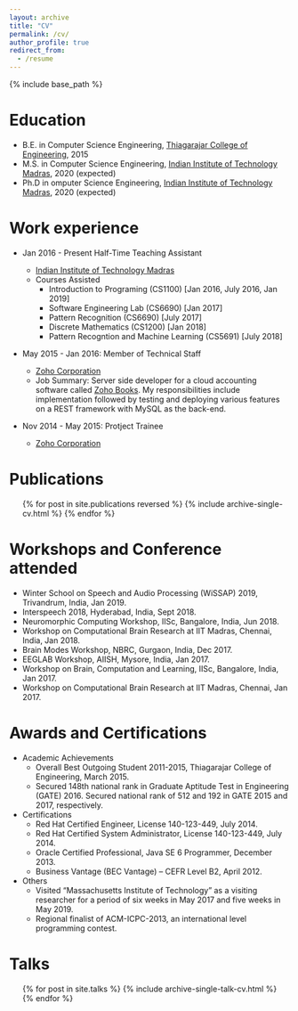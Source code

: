 ```yaml
---
layout: archive
title: "CV"
permalink: /cv/
author_profile: true
redirect_from:
  - /resume
---
```


{% include base_path %}

Education
======
* B.E. in Computer Science Engineering, [Thiagarajar College of Engineering](https://www.tce.edu), 2015
* M.S. in Computer Science Engineering, [Indian Institute of Technology Madras](https://www.iitm.ac.in), 2020 (expected)
* Ph.D in omputer Science Engineering, [Indian Institute of Technology Madras](https://www.iitm.ac.in), 2020 (expected)

Work experience
======
* Jan 2016 - Present Half-Time Teaching Assistant 
  * [Indian Institute of Technology Madras](https://www.iitm.ac.in)
  * Courses Assisted
    * Introduction to Programing (CS1100) [Jan 2016, July 2016, Jan 2019]
    * Software Engineering Lab (CS6690) [Jan 2017]
    * Pattern Recognition (CS6690) [July 2017]
    * Discrete Mathematics (CS1200) [Jan 2018]
    * Pattern Recogntion and Machine Learning (CS5691) [July 2018]
* May 2015 - Jan 2016: Member of Technical Staff
  * [Zoho Corporation](https://www.zoho.com/)
  * Job Summary: Server side developer for a cloud accounting software called [Zoho Books](https://www.zoho.com/books/).  My responsibilities include implementation followed by testing and deploying various features on a REST framework with MySQL as the back-end.


* Nov 2014 - May 2015: Protject Trainee
  * [Zoho Corporation](https://www.zoho.com/)
  

Publications
======
  <ul>{% for post in site.publications reversed %}
    {% include archive-single-cv.html %}
  {% endfor %}</ul>
  


Workshops and Conference attended
======
* Winter School on Speech and Audio Processing (WiSSAP) 2019, Trivandrum, India, Jan 2019.
* Interspeech 2018, Hyderabad, India, Sept 2018.
* Neuromorphic Computing Workshop, IISc, Bangalore, India, Jun 2018.
* Workshop on Computational Brain Research at IIT Madras, Chennai, India, Jan 2018.
* Brain Modes Workshop, NBRC, Gurgaon, India,  Dec 2017.
* EEGLAB Workshop, AIISH, Mysore, India, Jan 2017.
* Workshop on Brain, Computation and Learning, IISc, Bangalore, India, Jan 2017.
* Workshop on Computational Brain Research at IIT Madras, Chennai, Jan 2017.



Awards and Certifications
======
* Academic Achievements
   * Overall Best Outgoing Student 2011-2015, Thiagarajar College of Engineering, March 2015.
   * Secured 148th national rank in Graduate Aptitude Test in Engineering (GATE) 2016. Secured national rank of 512 and 192 in GATE 2015 and 2017, respectively.
* Certifications
  * Red Hat Certified Engineer, License 140-123-449, July 2014.
  * Red Hat Certified System Administrator, License 140-123-449, July 2014.
  * Oracle Certified Professional, Java SE 6 Programmer, December 2013.
  * Business Vantage (BEC Vantage) – CEFR Level B2, April 2012.
* Others
  * Visited “Massachusetts Institute of Technology” as a visiting researcher for a period of six weeks in May 2017 and five weeks in May 2019.
  * Regional finalist of ACM-ICPC-2013, an international level programming contest.


Talks
======
  <ul>{% for post in site.talks %}
    {% include archive-single-talk-cv.html %}
  {% endfor %}</ul>




<!---  
#Teaching
#======
#  <ul>{% for post in site.teaching %}
#    {% include archive-single-cv.html %}
#  {% endfor %}</ul>
  
Service and leadership
======
* Currently signed in to 43 different slack teams
-->